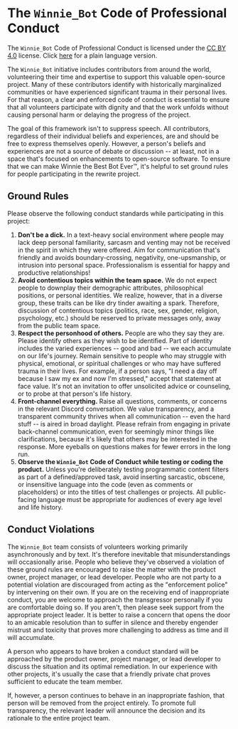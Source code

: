 # The `Winnie_Bot` Code of Professional Conduct

The `Winnie_Bot` Code of Professional Conduct is licensed under the [CC BY 4.0](https://creativecommons.org/licenses/by/4.0/) license. Click [here](./CODE_OF_CONDUCT_PLAIN_LANGUAGE.md) for a plain language version.

The `Winnie_Bot` initiative includes contributors from around the world, volunteering their time and expertise to support this valuable open-source project. Many of these contributors identify with historically marginalized communities or have experienced significant trauma in their personal lives. For that reason, a clear and enforced code of conduct is essential to ensure that all volunteers participate with dignity and that the work unfolds without causing personal harm or delaying the progress of the project.

The goal of this framework isn't to suppress speech. All contributors, regardless of their individual beliefs and experiences, are and should be free to express themselves openly. However, a person's beliefs and experiences are not a source of debate or discussion -- at least, not in a space that's focused on enhancements to open-source software. To ensure that we can make Winnie the Best Bot Ever:tm:, it's helpful to set ground rules for people participating in the rewrite project.

## Ground Rules

Please observe the following conduct standards while participating in this project:

1. **Don't be a dick.** In a text-heavy social environment where people may lack deep personal familiarity, sarcasm and venting may not be received in the spirit in which they were offered. Aim for communication that's friendly and avoids boundary-crossing, negativity, one-upsmanship, or intrusion into personal space. Professionalism is essential for happy and productive relationships!
2. **Avoid contentious topics within the team space.** We do not expect people to downplay their demographic attributes, philosophical positions, or personal identities. We realize, however, that in a diverse group, these traits can be like dry tinder awaiting a spark. Therefore, discussion of contentious topics (politics, race, sex, gender, religion, psychology, etc.) should be reserved to private messages only, away from the public team space.
3. **Respect the personhood of others.** People are who they say they are. Please identify others as they wish to be identified. Part of identity includes the varied experiences -- good and bad -- we each accumulate on our life's journey. Remain sensitive to people who may struggle with physical, emotional, or spiritual challenges or who may have suffered trauma in their lives. For example, if a person says, "I need a day off because I saw my ex and now I'm stressed," accept that statement at face value. It's not an invitation to offer unsolicited advice or counseling, or to probe at that person's life history.
4. **Front-channel everything.** Raise all questions, comments, or concerns in the relevant Discord conversation. We value transparency, and a transparent community thrives when all communication -- even the hard stuff -- is aired in broad daylight. Please refrain from engaging in private back-channel communication, even for seemingly minor things like clarifications, because it's likely that others may be interested in the response. More eyeballs on questions makes for fewer errors in the long run.
5. **Observe the `Winnie_Bot` Code of Conduct while testing or coding the product.** Unless you're deliberately testing programmatic content filters as part of a defined/approved task, avoid inserting sarcastic, obscene, or insensitive language into the code (even as comments or placeholders) or into the titles of test challenges or projects. All public-facing language must be appropriate for audiences of every age level and life history.

## Conduct Violations

The `Winnie_Bot` team consists of volunteers working primarily asynchronously and by text. It's therefore inevitable that misunderstandings will occasionally arise. People who believe they've observed a violation of these ground rules are encouraged to raise the matter with the product owner, project manager, or lead developer. People who are not party to a potential violation are discouraged from acting as the "enforcement police" by intervening on their own. If you are on the receiving end of inappropriate conduct, you are welcome to approach the transgressor personally if you are comfortable doing so. If you aren't, then please seek support from the appropriate project leader. It is better to raise a concern that opens the door to an amicable resolution than to suffer in silence and thereby engender mistrust and toxicity that proves more challenging to address as time and ill will accumulate.

A person who appears to have broken a conduct standard will be approached by the product owner, project manager, or lead developer to discuss the situation and its optimal remediation. In our experience with other projects, it's usually the case that a friendly private chat proves sufficient to educate the team member.

If, however, a person continues to behave in an inappropriate fashion, that person will be removed from the project entirely. To promote full transparency, the relevant leader will announce the decision and its rationale to the entire project team.
